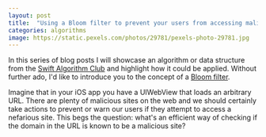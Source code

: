 ```yaml
---
layout: post
title:  "Using a Bloom filter to prevent your users from accessing malicious sites"
categories: algorithms
image: https://static.pexels.com/photos/29781/pexels-photo-29781.jpg
---
```



In this series of blog posts I will showcase an algorithm or data structure from the [Swift Algorithm Club](https://github.com/raywenderlich/swift-algorithm-club) and highlight how it could be applied.  Without further ado, I'd like to introduce you to the concept of a [Bloom filter](https://en.wikipedia.org/wiki/Bloom_filter).

Imagine that in your iOS app you have a UIWebView that loads an arbitrary URL.  There are plenty of malicious sites on the web and we should certainly take actions to prevent or warn our users if they attempt to access a nefarious site.  This begs the question: what's an efficient way of checking if the domain in the URL is known to be a malicious site? 
